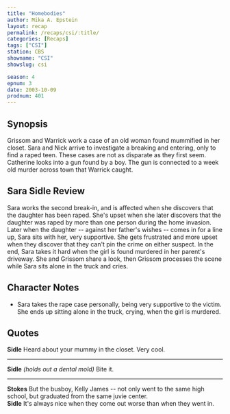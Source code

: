 ```yaml
---
title: "Homebodies"
author: Mika A. Epstein
layout: recap
permalink: /recaps/csi/:title/
categories: [Recaps]
tags: ["CSI"]
station: CBS
showname: "CSI"
showslug: csi

season: 4  
epnum: 3
date: 2003-10-09
prodnum: 401  
---
```


## Synopsis

Grissom and Warrick work a case of an old woman found mummified in her closet. Sara and Nick arrive to investigate a breaking and entering, only to find a raped teen. These cases are not as disparate as they first seem. Catherine looks into a gun found by a boy. The gun is connected to a week old murder across town that Warrick caught.

## Sara Sidle Review

Sara works the second break-in, and is affected when she discovers that the daughter has been raped. She's upset when she later discovers that the daughter was raped by more than one person during the home invasion. Later when the daughter -- against her father's wishes -- comes in for a line up, Sara sits with her, very supportive. She gets frustrated and more upset when they discover that they can't pin the crime on either suspect. In the end, Sara takes it hard when the girl is found murdered in her parent's driveway. She and Grissom share a look, then Grissom processes the scene while Sara sits alone in the truck and cries.

## Character Notes

* Sara takes the rape case personally, being very supportive to the victim. She ends up sitting alone in the truck, crying, when the girl is murdered.

## Quotes

**Sidle** Heard about your mummy in the closet. Very cool.  

- - -

**Sidle** _(holds out a dental mold)_ Bite it.
  

- - -

**Stokes** But the busboy, Kelly James -- not only went to the same high school, but graduated from the same juvie center.  
**Sidle** It's always nice when they come out worse than when they went in.